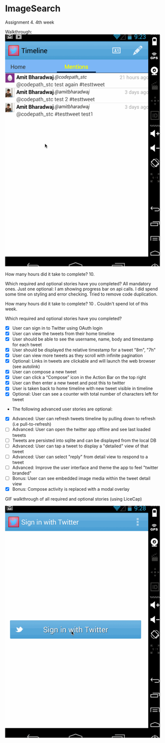 ImageSearch
===========

Assignment 4. 4th week

Walkthrough:
![walkthrough](stc2.gif)

How many hours did it take to complete?
10.  

Which required and optional stories have you completed?
All mandatory ones. Just one optional: I am showing progress bar on api calls.
I did spend some time on styling and error checking. Tried to remove code duplication.




How many hours did it take to complete?
10 . Couldn't spend lot of this week. 

Which required and optional stories have you completed?
- [x] User can sign in to Twitter using OAuth login
- [x] User can view the tweets from their home timeline
- [x] User should be able to see the username, name, body and timestamp for each tweet
- [x] User should be displayed the relative timestamp for a tweet "8m", "7h"
- [x] User can view more tweets as they scroll with infinite pagination
- [x] Optional: Links in tweets are clickable and will launch the web browser (see autolink)
- [x] User can compose a new tweet
- [x] User can click a “Compose” icon in the Action Bar on the top right
- [x] User can then enter a new tweet and post this to twitter
- [x] User is taken back to home timeline with new tweet visible in timeline
- [x] Optional: User can see a counter with total number of characters left for tweet
* The following advanced user stories are optional:

- [x] Advanced: User can refresh tweets timeline by pulling down to refresh (i.e pull-to-refresh)
- [ ] Advanced: User can open the twitter app offline and see last loaded tweets
- [ ] Tweets are persisted into sqlite and can be displayed from the local DB
- [ ] Advanced: User can tap a tweet to display a "detailed" view of that tweet
- [ ] Advanced: User can select "reply" from detail view to respond to a tweet
- [ ] Advanced: Improve the user interface and theme the app to feel "twitter branded"
- [ ] Bonus: User can see embedded image media within the tweet detail view
- [x] Bonus: Compose activity is replaced with a modal overlay

GIF walkthrough of all required and optional stories (using LiceCap)

![walkthrough](stc.gif)
